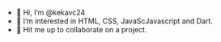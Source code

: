 - 👋 Hi, I’m @kekavc24
- 👀 I’m interested in HTML, CSS, JavaScJavascript and Dart.
- 💞️ Hit me up to collaborate on a project.

<!---
kekavc24/kekavc24 is a ✨ special ✨ repository because its `README.md` (this file) appears on your GitHub profile.
You can click the Preview link to take a look at your changes.
--->
